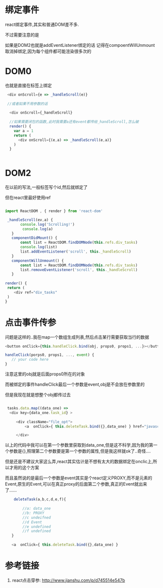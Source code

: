 # 绑定事件

react绑定事件,其实和普通DOM差不多.

不过需要注意的是

如果是DOM2也就是addEventListener绑定的话 记得在compoentWillUnmount取消掉绑定,因为每个组件都可能渲染很多次的

# DOM0

也就是直接在标签上绑定

```javascript
 <div onScroll={e => _handleScroll(e)} 
 
 //或者如果不用参数的话
 
  <div onScroll={_handleScroll} 
  
  //如果需要闭包的函数,此时我需要a还有event都传给_handleScroll,怎么破
  render() {
    var a = 1
    return (
      <div onScroll={(e,a) => _handleScroll(e,a)} 
    )
  }
  
 ```
 
 # DOM2
 
 在以前的写法,一般标签写个id,然后就绑定了
 
 但在react里最好使用ref
 
 ```javascript
 
 import ReactDOM , { render } from 'react-dom'
 
  _handleScroll(ev,a) {
        console.log('Scrolling!')
         console.log(a)
    }
    componentDidMount() {
        const list = ReactDOM.findDOMNode(this.refs.div_tasks)
        console.log(list)
        list.addEventListener('scroll', this._handleScroll)
    }
    componentWillUnmount() {
        const list = ReactDOM.findDOMNode(this.refs.div_tasks)
        list.removeEventListener('scroll', this._handleScroll)
    }
    
render() {
  return (
     <div ref="div_tasks"
  )
} 

 ```
 
 # 点击事件传参
 
 问题是这样的..我在map一个数组生成列表,然后点击某行需要获取当行的数据
 
 ```javascript
<button onClick={this.handleClick.bind(obj, props0, props1, ...}></button>

handleClick(porps0, props1, ..., event) {
    // your code here
}
 ```
 
 注意这里的obj就是后面props0所在的对象
 
 而被绑定的事件handleClick最后一个参数是event,obj是不会放在参数里的
 
 但是我现在就是想整个obj都传过去
 
 ```javascript
 
  tasks.data.map((data_one) =>
   <div key={data_one.task_id} >
   
      <div className="file_opt">
          <a  onClick={ this.deleteTask.bind({},data_one) } href="javascript:;" title="删除" className="ico_file ico_f_del"></a>

      </div>
 ```
 
以上的代码中我可以在第一个参数里获取到data_one,但是这不科学,因为我的第一个参数是{},照理第二个参数要是第一个参数的属性,但是我这样就ok了..奇怪....

但是还是不建议大家这么弄,react其实估计是不想有太大的数据绑定在onclic上,所以才用的这个方案

 
 而且虽然说的是最后一个参数是event其实是个react定义PROXY,而不是元素的Event,原生的Event,可以在真正proxy的后面第二个参数,真正的Event就出来了......
 
 ```javascript
     deleteTask(a,b,c,d,e,f){
     
         //a: data_one
         //b: PROXY
         //c undeifned
         //d Event
         //e undefined
         //f undefined
    }
    
    <a  onClick={ this.deleteTask.bind({},data_one) }
 ```
 
 
 
 # 参考链接
 
 1. react点击穿参: http://www.jianshu.com/p/d745514e547b
 